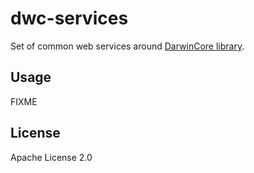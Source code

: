 # dwc-services

Set of common web services around [DarwinCore library](http://github.com/CNCFlora/dwc).

## Usage

FIXME

## License

Apache License 2.0

